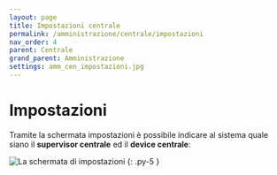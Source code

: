 ```yaml
---
layout: page
title: Impostazioni centrale
permalink: /amministrazione/centrale/impostazioni
nav_order: 4
parent: Centrale
grand_parent: Amministrazione
settings: amm_cen_impostazioni.jpg
---
```


# Impostazioni

Tramite la schermata impostazioni è possibile indicare al sistema quale siano il **supervisor centrale** ed il **device centrale**:

![La schermata di impostazioni](/assets/images/{{page.settings}})
{: .py-5 }
